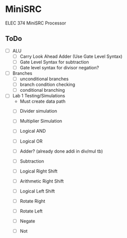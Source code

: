 # MiniSRC
ELEC 374 MiniSRC Processor

## ToDo
- [ ] ALU
    - [ ] Carry Look Ahead Adder (Use Gate Level Syntax)
    - [ ] Gate Level Syntax for subtraction
    - [ ] Gate level syntax for divisor negation?
- [ ] Branches  
    - [ ] unconditional branches
    - [ ] branch condition checking
    - [ ] conditional branching
- [ ] Lab 1 Testing/Simulations
    - Must create data path 
    - [ ] Divider simulation
    - [ ] Multiplier Simulation
    - [ ] Logical AND
    - [ ] Logical OR
    - [ ] Adder? (already done addi in div/mul tb)
    - [ ] Subtraction
    - [ ] Logical Right Shift
    - [ ] Arithmetic Right Shift
    - [ ] Logical Left Shift
    - [ ] Rotate Right
    - [ ] Rotate Left
    - [ ] Negate
    - [ ] Not


